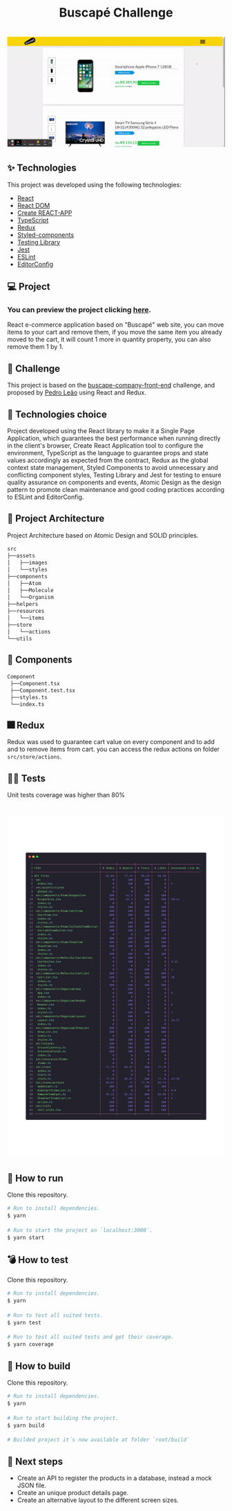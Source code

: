 <h1 align="center">Buscapé Challenge</h1>

<h1 align="center"><img src="./src/assets/images/preview.gif" /></h1>

## ✨ Technologies

This project was developed using the following technologies:

- [React](https://reactjs.org/)
- [React DOM](https://pt-br.reactjs.org/docs/react-dom.html)
- [Create REACT-APP](https://github.com/facebook/create-react-app)
- [TypeScript](https://www.typescriptlang.org/)
- [Redux](https://react-redux.js.org/)
- [Styled-components](https://www.styled-components.com/)
- [Testing Library](https://testing-library.com/)
- [Jest](https://jestjs.io/pt-BR/)
- [ESLint](https://eslint.org/)
- [EditorConfig](https://editorconfig.org/)

## 💻 Project

### You can preview the project clicking [here](https://buscape-ecommerce-react.vercel.app/).

React e-commerce application based on "Buscapé" web site, you can move items to your cart and remove them, if you move the same item you already moved to the cart, it will count 1 more in quantity property, you can also remove them 1 by 1.

## 🎯 Challenge

This project is based on the [buscape-company-front-end](https://github.com/buscape-company/exercicios/tree/master/frontend) challenge, and proposed by [Pedro Leão](https://github.com/pleaobraga) using React and Redux.


## 🔧 Technologies choice

Project developed using the React library to make it a Single Page Application, which guarantees the best performance when running directly in the client's browser, Create React Application tool to configure the environment, TypeScript as the language to guarantee props and state values accordingly as expected from the contract, Redux as the global context state management, Styled Components to avoid unnecessary and conflicting component styles, Testing Library and Jest for testing to ensure quality assurance on components and events, Atomic Design as the design pattern to promote clean maintenance and good coding practices according to ESLint and EditorConfig.

 ## 🔨 Project Architecture

 Project Architecture based on Atomic Design and SOLID principles.

 ```
 src
 ├──assets
 │   ├──images
 │   └──styles
 ├──components
 │   ├──Atom
 │   ├──Molecule
 │   └──Organism
 ├──helpers
 ├──resources
 │   └──items
 ├──store
 │   └──actions
 └──utils
 ```

 ## 🧪 Components

 ```
 Component
  ├──Component.tsx
  ├──Component.test.tsx
  ├──styles.ts
  └──index.ts
 ```

 ## 🎆 Redux

 Redux was used to guarantee cart value on every component and to add and to remove items from cart.
 you can access the redux actions on folder `src/store/actions`.

 ## 👷‍♀️ Tests

 Unit tests coverage was higher than 80%

 <h1 align="center"><img src="./src/assets/images/coverage.png" /></h1>

## 🚀 How to run

Clone this repository.
```bash
# Run to install dependencies.
$ yarn

# Run to start the project on `localhost:3000`.
$ yarn start
```

## 💣 How to test

Clone this repository.
```bash
# Run to install dependencies.
$ yarn

# Run to test all suited tests.
$ yarn test

# Run to test all suited tests and get their coverage.
$ yarn coverage
```

## 🚧 How to build

Clone this repository.
```bash
# Run to install dependencies.
$ yarn

# Run to start building the project.
$ yarn build

# Builded project it´s now available at folder `root/build`
```

## 💎 Next steps

- Create an API to register the products in a database, instead a mock JSON file.
- Create an unique product details page.
- Create an alternative layout to the different screen sizes.

